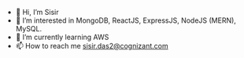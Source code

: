 - 👋 Hi, I’m Sisir
- 👀 I’m interested in MongoDB, ReactJS, ExpressJS, NodeJS (MERN), MySQL.
- 🌱 I’m currently learning AWS
- 📫 How to reach me sisir.das2@cognizant.com

